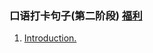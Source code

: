 ### 口语打卡句子(第二阶段) [福利](http://www.ximalaya.com/19778810/album/4486765d)
1. [Introduction.](https://mp.weixin.qq.com/s?__biz=MzI1NzIyNjU4Ng==&mid=100000008&idx=1&sn=92d25a39548e08efec22c846bc761513)  